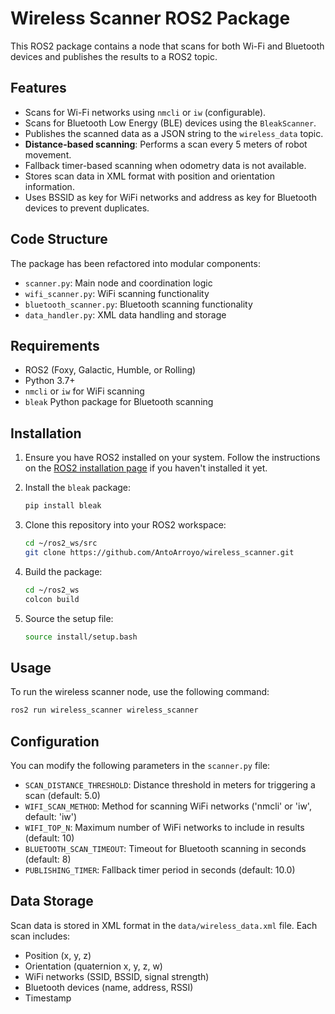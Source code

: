 # Wireless Scanner ROS2 Package

This ROS2 package contains a node that scans for both Wi-Fi and Bluetooth devices and publishes the results to a ROS2 topic.

## Features

- Scans for Wi-Fi networks using `nmcli` or `iw` (configurable).
- Scans for Bluetooth Low Energy (BLE) devices using the `BleakScanner`.
- Publishes the scanned data as a JSON string to the `wireless_data` topic.
- **Distance-based scanning**: Performs a scan every 5 meters of robot movement.
- Fallback timer-based scanning when odometry data is not available.
- Stores scan data in XML format with position and orientation information.
- Uses BSSID as key for WiFi networks and address as key for Bluetooth devices to prevent duplicates.

## Code Structure

The package has been refactored into modular components:

- `scanner.py`: Main node and coordination logic
- `wifi_scanner.py`: WiFi scanning functionality
- `bluetooth_scanner.py`: Bluetooth scanning functionality
- `data_handler.py`: XML data handling and storage

## Requirements

- ROS2 (Foxy, Galactic, Humble, or Rolling)
- Python 3.7+
- `nmcli` or `iw` for WiFi scanning
- `bleak` Python package for Bluetooth scanning

## Installation

1. Ensure you have ROS2 installed on your system. Follow the instructions on the [ROS2 installation page](https://docs.ros.org/en/foxy/Installation.html) if you haven't installed it yet.

2. Install the `bleak` package:
    ```sh
    pip install bleak
    ```

3. Clone this repository into your ROS2 workspace:
    ```sh
    cd ~/ros2_ws/src
    git clone https://github.com/AntoArroyo/wireless_scanner.git
    ```

4. Build the package:
    ```sh
    cd ~/ros2_ws
    colcon build
    ```

5. Source the setup file:
    ```sh
    source install/setup.bash
    ```

## Usage

To run the wireless scanner node, use the following command:

```sh
ros2 run wireless_scanner wireless_scanner
```

## Configuration

You can modify the following parameters in the `scanner.py` file:

- `SCAN_DISTANCE_THRESHOLD`: Distance threshold in meters for triggering a scan (default: 5.0)
- `WIFI_SCAN_METHOD`: Method for scanning WiFi networks ('nmcli' or 'iw', default: 'iw')
- `WIFI_TOP_N`: Maximum number of WiFi networks to include in results (default: 10)
- `BLUETOOTH_SCAN_TIMEOUT`: Timeout for Bluetooth scanning in seconds (default: 8)
- `PUBLISHING_TIMER`: Fallback timer period in seconds (default: 10.0)

## Data Storage

Scan data is stored in XML format in the `data/wireless_data.xml` file. Each scan includes:
- Position (x, y, z)
- Orientation (quaternion x, y, z, w)
- WiFi networks (SSID, BSSID, signal strength)
- Bluetooth devices (name, address, RSSI)
- Timestamp
